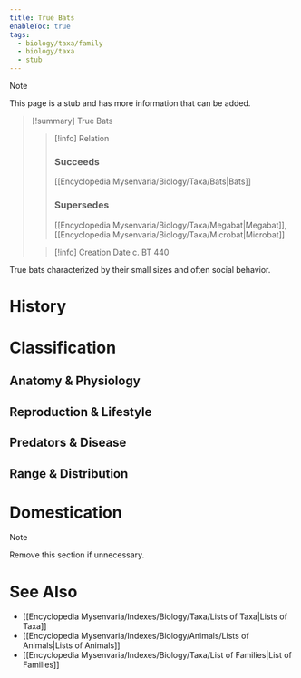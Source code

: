```yaml
---
title: True Bats
enableToc: true
tags:
  - biology/taxa/family
  - biology/taxa
  - stub
---
```


> [!note]
> This page is a stub and has more information that can be added.

> [!summary] True Bats
> > [!info] Relation
> > ### Succeeds
> > [[Encyclopedia Mysenvaria/Biology/Taxa/Bats|Bats]]
> > ### Supersedes
> > [[Encyclopedia Mysenvaria/Biology/Taxa/Megabat|Megabat]], [[Encyclopedia Mysenvaria/Biology/Taxa/Microbat|Microbat]]
>
> > [!info] Creation Date
> > c. BT 440

True bats characterized by their small sizes and often social behavior.
# History

# Classification
## Anatomy & Physiology

## Reproduction & Lifestyle

## Predators & Disease

## Range & Distribution

# Domestication

> [!note]
> Remove this section if unnecessary.
# See Also
- [[Encyclopedia Mysenvaria/Indexes/Biology/Taxa/Lists of Taxa|Lists of Taxa]]
- [[Encyclopedia Mysenvaria/Indexes/Biology/Animals/Lists of Animals|Lists of Animals]]
- [[Encyclopedia Mysenvaria/Indexes/Biology/Taxa/List of Families|List of Families]]